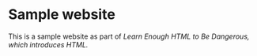 # Sample website

This is a sample website as part of *Learn Enough HTML to Be Dangerous, which introduces HTML.*
